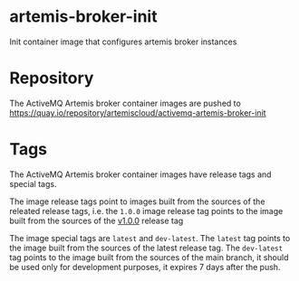 # artemis-broker-init
Init container image that configures artemis broker instances

# Repository

The ActiveMQ Artemis broker container images are pushed to https://quay.io/repository/artemiscloud/activemq-artemis-broker-init

# Tags

The ActiveMQ Artemis broker container images have release tags and special tags.

The image release tags point to images built from the sources of the releated release tags,
i.e. the `1.0.0` image release tag points to the image built from
the sources of the [v1.0.0](https://github.com/artemiscloud/activemq-artemis-broker-init-image/tree/v1.0.0) release tag

The image special tags are `latest` and `dev-latest`.
The `latest` tag points to the image built from the sources of the latest release tag.
The `dev-latest` tag points to the image built from the sources of the main branch, it should be used only for development purposes, it expires 7 days after the push.
